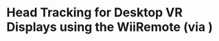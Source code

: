 <!--
id: 24467672
link: http://tumblr.atmos.org/post/24467672/head-tracking-for-desktop-vr-displays-using-the
slug: head-tracking-for-desktop-vr-displays-using-the
date: Wed Jan 23 2008 10:08:45 GMT-0800 (PST)
publish: 2008-01-023
tags: 
title: Head Tracking for Desktop VR Displays using the WiiRemote (via )
-->


Head Tracking for Desktop VR Displays using the WiiRemote (via )
================================================================



